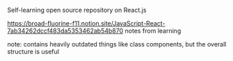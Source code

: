 Self-learning open source repository on React.js

https://broad-fluorine-f11.notion.site/JavaScript-React-7ab34262dccf483da5353462ab54b870
notes from learning

note: contains heavily outdated things like class components, but the overall structure is useful


